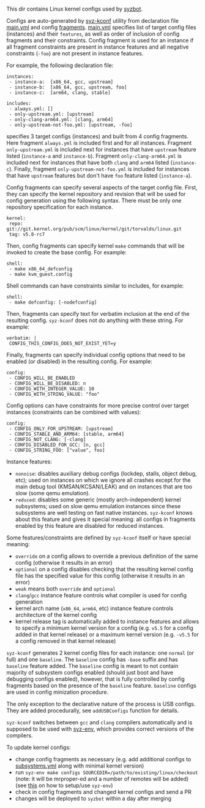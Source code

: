 This dir contains Linux kernel configs used by [syzbot](/docs/syzbot.md).

Configs are auto-generated by [syz-kconf](/tools/syz-kconf/kconf.go) utility from declaration file [main.yml](main.yml)
and config [fragments](bits/). [main.yml](main.yml) specifies list of target config files (instances) and their
`features`, as well as order of inclusion of config fragments and their constraints. Config fragment is used for
an instance if all fragment constraints are present in instance features and all negative constraints (`-foo`) are not
present in instance features.

For example, the following declaration file:
```
instances:
 - instance-a:	[x86_64, gcc, upstream]
 - instance-b:	[x86_64, gcc, upstream, foo]
 - instance-c:	[arm64, clang, stable]

includes:
 - always.yml: []
 - only-upstream.yml: [upstream]
 - only-clang-arm64.yml: [clang, arm64]
 - only-upstream-not-foo.yml: [upstream, -foo]
```
specifies 3 target configs (instances) and built from 4 config fragments. Here fragment `always.yml` is included first
and for all instances. Fragment `only-upstream.yml` is included next for instances that have `upstream` feature listed
(`instance-a` and `instance-b`). Fragment `only-clang-arm64.yml` is included next for instances that have both
`clang` and `arm64` listed (`instance-c`). Finally, fragment `only-upstream-not-foo.yml` is included for instances
that have `upstream` features but don't have `foo` feature listed (`instance-a`).

Config fragments can specify several aspects of the target config file. First, they can specify the kernel repository
and revision that will be used for config generation using the following syntax. There must be only one repository
specification for each instance.
```
kernel:
 repo: git://git.kernel.org/pub/scm/linux/kernel/git/torvalds/linux.git
 tag: v5.8-rc7
```

Then, config fragments can specify kernel `make` commands that will be invoked to create the base config.
For example:
```
shell:
 - make x86_64_defconfig
 - make kvm_guest.config
```

Shell commands can have constraints similar to includes, for example:
```
shell:
 - make defconfig: [-nodefconfig]
```

Then, fragments can specify text for verbatim inclusion at the end of the resulting config. `syz-kconf` does not do
anything with these string. For example:
```
verbatim: |
 CONFIG_THIS_CONFIG_DOES_NOT_EXIST_YET=y
```

Finally, fragments can specify individual config options that need to be enabled (or disabled) in the resulting config.
For example:
```
config:
 - CONFIG_WILL_BE_ENABLED
 - CONFIG_WILL_BE_DISABLED: n
 - CONFIG_WITH_INTEGER_VALUE: 10
 - CONFIG_WITH_STRING_VALUE: "foo"
```

Config options can have constraints for more precise control over target instances
(constraints can be combined with values):
```
config:
 - CONFIG_ONLY_FOR_UPSTREAM: [upstream]
 - CONFIG_STABLE_AND_ARM64: [stable, arm64]
 - CONFIG_NOT_CLANG: [-clang]
 - CONFIG_DISABLED_FOR_GCC: [n, gcc]
 - CONFIG_STRING_FOO: ["value", foo]
```

Instance features:
 - `nonoise`: disables auxiliary debug configs (lockdep, stalls, object debug, etc);
   used on instances on which we ignore all crashes except for the main debug tool (KMSAN/KCSAN/LEAK)
   and on instances that are too slow (some qemu emulation).
 - `reduced`: disables some generic (mostly arch-independent) kernel subsystems;
   used on slow qemu emulation instances since these subsystems are well testing on fast native instances.
   `syz-kconf` knows about this feature and gives it special meaning: all configs in fragments enabled
   by this feature are disabled for reduced instances.

Some features/constraints are defined by `syz-kconf` itself or have special meaning:
 - `override` on a config allows to override a previous definition of the same config (otherwise it results in an error)
 - `optional` on a config disables checking that the resulting kernel config file has the specified value for this
   config (otherwise it results in an error)
 - `weak` means both `override` and `optional`
 - `clang`/`gcc` instance feature controls what compiler is used for config generation
 - kernel arch name (`x86_64`, `arm64`, etc) instance feature controls architecture of the kernel config
 - kernel release tag is automatically added to instance features and allows to specify a minimum kernel version
   for a config (e.g. `v5.5` for a config added in that kernel release) or a maximum kernel version (e.g. `-v5.5` for
   a config removed in that kernel release)

`syz-kconf` generates 2 kernel config files for each instance: one `normal` (or full) and one `baseline`.
The `baseline` config has `-base` suffix and has `baseline` feature added. The `baseline` config is meant to not
contain majority of subsystem configs enabled (should just boot and have debugging configs enabled), however,
that is fully controlled by config fragments based on the presence of the `baseline` feature. `baseline` configs
are used in config minization procedure.

The only exception to the declarative nature of the process is USB configs. They are added procedurally, see
`addUSBConfigs` function for details.

`syz-kconf` switches between `gcc` and `clang` compilers automatically and is supposed to be used with
[syz-env](/docs/contributing.md#using-syz-env), which provides correct versions of the compilers.

To update kernel configs:
 - change config fragments as necessary (e.g. add additional configs to [subsystems.yml](bits/subsystems.yml) along
   with minimal kernel version)
 - run `syz-env make configs SOURCEDIR=/path/to/existing/linux/checkout`
   (note: it will be mrproper-ed and a number of remotes will be added)
   (see [this](/docs/contributing.md#using-syz-env) on how to setup/use `syz-env`)
 - check in config fragments and changed kernel configs and send a PR
 - changes will be deployed to `syzbot` within a day after merging
